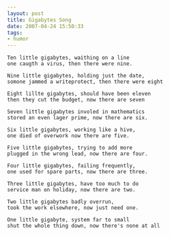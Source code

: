 ```yaml
---
layout: post
title: Gigabytes Song
date: 2007-04-24 15:50:33
tags: 
- humor
---
```

	Ten little gigabytes, waithing on a line
	one caugth a virus, then there were nine.

	Nine little gigabytes, holding just the date,
	somone jammed a writeprotect, then there were eight

	Eight lillte gigabytes, should have been eleven
	then they cut the budget, now there are seven

	Seven little gigabytes involed in mathematics
	stored an even lager prime, now there are six.

	Six little gigabytes, working like a hive,
	one died of overwork now there are five.

	Five little gigabytes, trying to add more
	plugged in the wrong lead, now there are four.

	Four little gigabytes, failing frequently,
	one used for spare parts, now there are three.

	Three little gigabytes, have too much to do
	service man on holiday, now there are two.

	Two little gigabytes badly overrun,
	took the work elsewhere, now just need one.

	One little gigabyte, system far to small
	shut the whole thing down, now there's none at all